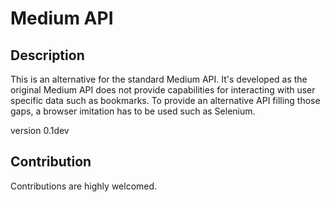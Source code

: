 # Medium API #
## Description ##
This is an alternative for the standard Medium API. It's developed as the original Medium API does not provide
capabilities for interacting with user specific data such as bookmarks. To provide an alternative API filling those
gaps, a browser imitation has to be used such as Selenium.

version 0.1dev

## Contribution ##
Contributions are highly welcomed.
